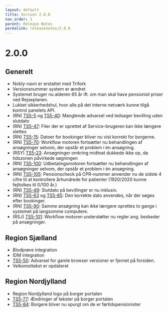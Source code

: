 ```yaml
---
layout: default
title: Version 2.0.0
nav_order: 1
parent: Release Notes
permalink: releasenotes/2.0.0
---
```


# 2.0.0

## Generelt

- Nobly-navn er erstattet med Trifork
- Versionsnummer system er ændret
- Systemet bruger nu alderen 65 år ift. om man skal have pensionist priser ved Rejseplanen.
- Lukket sikkerhedshul, hvor alle på det interne netværk kunne tilgå kontrol panelets API.
- (RN) [TS5-5](https://sd.trifork.com/projects/TS5/queues/custom/95/TS5-5) og [TS5-40](https://sd.trifork.com/projects/TS5/queues/custom/95/TS5-40): Manglende advarsel ved ledsager bevilling uden slutdato
- (RN) [TS5-47](https://sd.trifork.com/projects/TS5/queues/custom/95/TS5-47): Filer der er oprettet af Service-brugeren kan ikke længere slettes
- (RN) [TS5-15](https://sd.trifork.com/projects/TS5/queues/custom/95/TS5-15): Datoer for bookinger bliver nu vist korrekt for borgerne.
- (RN) [TS5-70](https://sd.trifork.com/projects/TS5/queues/custom/95/TS5-70): Workflow motoren fortsætter nu behandlingen af ansøgninger selvom, der opstår et problem i én ansøgning.
- (RSY) [TS5-23](https://sd.trifork.com/projects/TS5/queues/custom/95/TS5-23): Ansøgninger omkring midtnat dukkede ikke op, da tidszonen påvirkede søgningen
- (RN) [TS5-100](https://sd.trifork.com/projects/TS5/queues/custom/95/TS5-100): Udbetalingsmotoren fortsætter nu behandlingen af ansøgninger selvom, der opstår et problem i én ansøgning.
- (RN) [TS5-105](https://sd.trifork.com/projects/TS5/queues/custom/95/TS5-105): Pensionscheck på CPR-nummer anvender nu de sidste 4 cifre til at kontrollere århundrede for patienter (1920/2020 kunne fejltolkes til 0/100 år.)
- (RN) [TS5-49](https://sd.trifork.com/projects/TS5/queues/custom/95/TS5-49): Slutdato på bevillinger er nu inklusiv.
- (RN) [TS5-63](https://sd.trifork.com/projects/TS5/queues/custom/95/TS5-63) og [TS5-85](https://sd.trifork.com/projects/TS5/queues/custom/95/TS5-85): Den korrekte dato anvendes, når der søges efter bookinger.
- (RN) [TS5-90](https://sd.trifork.com/projects/TS5/queues/custom/95/TS5-90): Samme ansøgning kan ikke længere oprettes to gange i systemet på langsomme computere.
- (RSJ) [TS5-101](https://sd.trifork.com/projects/TS5/queues/custom/95/TS5-101): Workflow motoren understøtter nu regler ang. beskeder på ansøgninger.

## Region Sjælland

- Blodprøve integration
- IDM integration
- [TS5-50](https://sd.trifork.com/projects/TS5/queues/custom/95/TS5-50): Advarsel for gamle browser versioner er fjernet på forsiden.
- Velkomsttekst er opdateret

## Region Nordjylland

- Region Nordjylland logo på borger portalen
- [TS5-77](https://sd.trifork.com/projects/TS5/queues/custom/95/TS5-77): Ændringer af tekster på borger portalen
- [TS5-84](https://sd.trifork.com/projects/TS5/queues/custom/95/TS5-84): Borgere bliver nu spurgt om de er førtidspensionister
